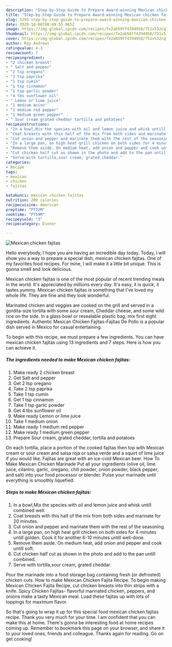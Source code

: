 ```yaml
---
description: "Step-by-Step Guide to Prepare Award-winning Mexican chicken fajitas"
title: "Step-by-Step Guide to Prepare Award-winning Mexican chicken fajitas"
slug: 3293-step-by-step-guide-to-prepare-award-winning-mexican-chicken-fajitas
date: 2020-10-06T08:49:55.065Z
image: https://img-global.cpcdn.com/recipes/fe2ab59ff4394958/751x532cq70/mexican-chicken-fajitas-recipe-main-photo.jpg
thumbnail: https://img-global.cpcdn.com/recipes/fe2ab59ff4394958/751x532cq70/mexican-chicken-fajitas-recipe-main-photo.jpg
cover: https://img-global.cpcdn.com/recipes/fe2ab59ff4394958/751x532cq70/mexican-chicken-fajitas-recipe-main-photo.jpg
author: Ray Andrews
ratingvalue: 4.3
reviewcount: 7
recipeingredient:
- "2 chicken breast"
- " Salt and pepper"
- "2 tsp oregano"
- "2 tsp paprika"
- "1 tsp cumin"
- "1 tsp cinnamon"
- "1 tsp garlic powder"
- "4 tbs sunflower oil"
- " Lemon or lime juice"
- "1 medium onion"
- "1 medium red pepper"
- "1 medium green pepper"
- " Sour cream grated cheddar tortilla and potatoes"
recipeinstructions:
- "In a bowl,Mix the species with oil and lemon juice and whisk untill combined well."
- "Coat breasts with this half of the mix from both sides and marinate for 20 minutes."
- "Cut onion and pepper and marinate them with the rest of the seasoning."
- "In a large pan, on high heat grill chicken on both sides for 4 minutes untill golden. Cook it for another 6-10 minutes untill well-done."
- "Remove them aside. On medium heat, add onion and pepper and cook untill soft."
- "Cut chicken half cut as shown in the photo and add to the pan untill combined."
- "Serve with tortilla,sour cream, grated cheddar."
categories:
- Recipe
tags:
- mexican
- chicken
- fajitas

katakunci: mexican chicken fajitas 
nutrition: 200 calories
recipecuisine: American
preptime: "PT32M"
cooktime: "PT59M"
recipeyield: "3"
recipecategory: Dinner

---
```



![Mexican chicken fajitas](https://img-global.cpcdn.com/recipes/fe2ab59ff4394958/751x532cq70/mexican-chicken-fajitas-recipe-main-photo.jpg)

Hello everybody, I hope you are having an incredible day today. Today, I will show you a way to prepare a special dish, mexican chicken fajitas. One of my favorites food recipes. For mine, I will make it a little bit unique. This is gonna smell and look delicious.

Mexican chicken fajitas is one of the most popular of recent trending meals in the world. It's appreciated by millions every day. It's easy, it is quick, it tastes yummy. Mexican chicken fajitas is something that I've loved my whole life. They are fine and they look wonderful.

Marinated chicken and veggies are cooked on the grill and served in a gordita-size tortilla with some sour cream, Cheddar cheese, and some wild rice on the side. In a glass bowl or resealable plastic bag, mix first eight ingredients. Authentic Mexican Chicken Fajitas-Fajitas De Pollo is a popular dish served in Mexico for casual entertaining.


To begin with this recipe, we must prepare a few ingredients. You can have mexican chicken fajitas using 13 ingredients and 7 steps. Here is how you can achieve it.

<!--inarticleads1-->

##### The ingredients needed to make Mexican chicken fajitas:

1. Make ready 2 chicken breast
1. Get  Salt and pepper
1. Get 2 tsp oregano
1. Take 2 tsp paprika
1. Take 1 tsp cumin
1. Get 1 tsp cinnamon
1. Take 1 tsp garlic powder
1. Get 4 tbs sunflower oil
1. Make ready  Lemon or lime juice
1. Take 1 medium onion
1. Make ready 1 medium red pepper
1. Make ready 1 medium green pepper
1. Prepare  Sour cream, grated cheddar, tortilla and potatoes


On each tortilla, place a portion of the cooked fajitas then top with Mexican cream or sour cream and salsa roja or salsa verde and a squirt of lime juice if you would like. Fajitas are great with an ice-cold Mexican beer. How To Make Mexican Chicken Marinade Put all your ingredients (olive oil, lime juice, cilantro, garlic, oregano, chili powder, onion powder, black pepper, and salt) into your food processor or blender. Pulse your marinade until everything is smoothly liquefied. 

<!--inarticleads2-->

##### Steps to make Mexican chicken fajitas:

1. In a bowl,Mix the species with oil and lemon juice and whisk untill combined well.
1. Coat breasts with this half of the mix from both sides and marinate for 20 minutes.
1. Cut onion and pepper and marinate them with the rest of the seasoning.
1. In a large pan, on high heat grill chicken on both sides for 4 minutes untill golden. Cook it for another 6-10 minutes untill well-done.
1. Remove them aside. On medium heat, add onion and pepper and cook untill soft.
1. Cut chicken half cut as shown in the photo and add to the pan untill combined.
1. Serve with tortilla,sour cream, grated cheddar.


Pour the marinade into a food storage bag containing fresh (or defrosted) chicken cuts. How to make Mexican Chicken Fajita Recipe. To begin making Mexican Chicken Fajita Recipe, cut chicken breasts into thin strips with a knife. Spicy Chicken Fajitas- flavorful marinated chicken, peppers, and onions make a tasty Mexican meal. Load these fajitas up with lots of toppings for maximum flavor. 

So that's going to wrap it up for this special food mexican chicken fajitas recipe. Thank you very much for your time. I am confident that you can make this at home. There's gonna be interesting food at home recipes coming up. Remember to bookmark this page on your browser, and share it to your loved ones, friends and colleague. Thanks again for reading. Go on get cooking!
